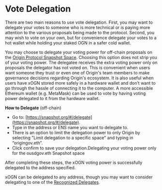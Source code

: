 # Vote Delegation

There are two main reasons to use vote delegation. First, you may want to delegate your votes to someone who is more technical or is paying more attention to the various proposals being made to the protocol. Second, you may wish to vote on your own, but for convenience delegate your votes to a hot wallet while holding your staked OGN in a safer cold wallet.

You may choose to delegate your voting power for off-chain proposals on the [Origin Protocol Snapshot Space](https://snapshot.org/#/origingov.eth). Choosing this option does not strip you of your voting power. The delegatee receives the extra voting power only on proposals the delegator has not voted on. This is convenient when users want someone they trust or even one of Origin's team members to make governance decisions regarding Origin's ecosystem. It is also useful when users have xOGN stored more safely in a hardware wallet and don’t want to go through the hassle of connecting it to the computer. A more accessible Ethereum wallet (e.g. MetaMask) can be used to vote by having voting power delegated to it from the hardware wallet.

**How to Delegate** (off-chain)

* Go to: [https://snapshot.org/#/delegate](https://snapshot.org/#/delegate).
* Type in the address or ENS name you want to delegate to.
* There is an option to limit the delegation power to only Origin by selecting "Limit delegation to a specific space" and typing in “origingov.eth”.
* Click confirm to save your delegation.Delegating your voting power only for the ousdgov.eth Snapshot space

After completing these steps, the xOGN voting power is successfully delegated to the address specified.

xOGN can be delegated to any address, though you may want to consider delegating to one of the [Recognized Delegates](https://docs.oeth.com/governance/vote-delegation/recognized-delegates).
